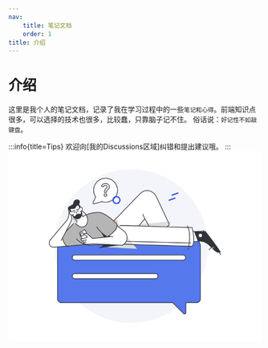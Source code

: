 ```yaml
---
nav:
    title: 笔记文档
    order: 1
title: 介绍
---
```


# 介绍

这里是我个人的笔记文档，记录了我在学习过程中的一些`笔记和心得`。前端知识点很多，可以选择的技术也很多，比较蠢，只靠脑子记不住。
俗话说：`好记性不如敲键盘`。

:::info{title=Tips}
欢迎向[我的Discussions区域]纠错和提出建议哦。
:::
![1](../../public/images/nomes.png)